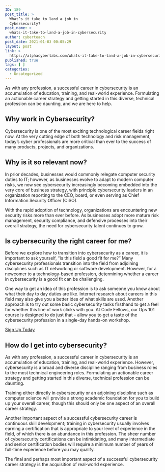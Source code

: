 ```yaml
---
ID: 189
post_title: >
  What’s it take to land a job in
  Cybersecurity?
post_name: >
  whats-it-take-to-land-a-job-in-cybersecurity
author: cyberteach
post_date: 2021-01-03 00:05:29
layout: post
link: >
  https://alphacyberlabs.com/whats-it-take-to-land-a-job-in-cybersecurity/
published: true
tags: [ ]
categories:
  - Uncategorized
---
```

<!-- wp:paragraph -->
<p>As with any profession, a successful career in cybersecurity is an accumulation of education, training, and real-world experience. Formulating an actionable career strategy and getting started in this diverse, technical profession can be daunting, and we are here to help.</p>
<!-- /wp:paragraph -->

<!-- wp:heading -->
<h2>Why work in Cybersecurity?</h2>
<!-- /wp:heading -->

<!-- wp:paragraph -->
<p>Cybersecurity is one of the most exciting technological career fields right now. At the very cutting edge of both technology and risk management, today’s cyber professionals are more critical than ever to the success of many products, projects, and organizations.</p>
<!-- /wp:paragraph -->

<!-- wp:heading -->
<h2>Why is it so relevant now?</h2>
<!-- /wp:heading -->

<!-- wp:paragraph -->
<p>In prior decades, businesses would commonly relegate computer security duties to IT; however, as businesses evolve to adapt to modern computer risks, we now see cybersecurity increasingly becoming embedded into the very core of business strategy, with principle cybersecurity leaders in an organization reporting to the CEO, board, or even serving as Chief Information Security Officer (CISO).</p>
<!-- /wp:paragraph -->

<!-- wp:paragraph -->
<p>With the rapid adoption of technology, organizations are encountering new security risks more than ever before. As businesses adopt more mature risk management, security compliance, and defensive processes into their overall strategy, the need for cybersecurity talent continues to grow.</p>
<!-- /wp:paragraph -->

<!-- wp:heading -->
<h2>Is cybersecurity the right career for me?</h2>
<!-- /wp:heading -->

<!-- wp:paragraph -->
<p>Before we explore how to transition into cybersecurity as a career, it is important to ask yourself, “Is this field a good fit for me?” Many cybersecurity professionals transition into the field from adjoining disciplines such as IT networking or software development. However, for a newcomer to a technology-based profession, determining whether a career in cybersecurity is a good fit can be challenging.</p>
<!-- /wp:paragraph -->

<!-- wp:paragraph -->
<p>One way to get an idea of this profession is to ask someone you know about what their day to day duties are like. Internet research about careers in this field may also give you a better idea of what skills are used. Another approach is to try out some basic cybersecurity tasks firsthand to get a feel for whether this line of work clicks with you. At Code Fellows, our Ops 101 course is designed to do just that – allow you to get a taste of the cybersecurity profession in a single-day hands-on workshop.</p>
<!-- /wp:paragraph -->

<!-- wp:paragraph -->
<p><a href="https://www.codefellows.org/course-calendar/?filters=ops-101,ops-102,ops-201,ops-301,ops-cybersecurity-401">Sign Up Today</a></p>
<!-- /wp:paragraph -->

<!-- wp:heading -->
<h2>How do I get into cybersecurity?</h2>
<!-- /wp:heading -->

<!-- wp:paragraph -->
<p>As with any profession, a successful career in cybersecurity is an accumulation of education, training, and real-world experience. However, cybersecurity is a broad and diverse discipline ranging from business roles to the most technical engineering roles. Formulating an actionable career strategy and getting started in this diverse, technical profession can be daunting.</p>
<!-- /wp:paragraph -->

<!-- wp:paragraph -->
<p>Training either directly in cybersecurity or an adjoining discipline such as computer science will provide a strong academic foundation for you to build up your overall career, though this should only be one aspect of an overall career strategy.</p>
<!-- /wp:paragraph -->

<!-- wp:paragraph -->
<p>Another important aspect of a successful cybersecurity career is continuous skill development; training in cybersecurity usually involves earning a certification that is appropriate to your level of experience in the field, of which there is an abundance in this profession. The sheer number of cybersecurity certifications can be intimidating, and many intermediate and senior certification bodies will require a minimum number of years of full-time experience before you may qualify.</p>
<!-- /wp:paragraph -->

<!-- wp:paragraph -->
<p>The final and perhaps most important aspect of a successful cybersecurity career strategy is the acquisition of real-world experience.</p>
<!-- /wp:paragraph -->